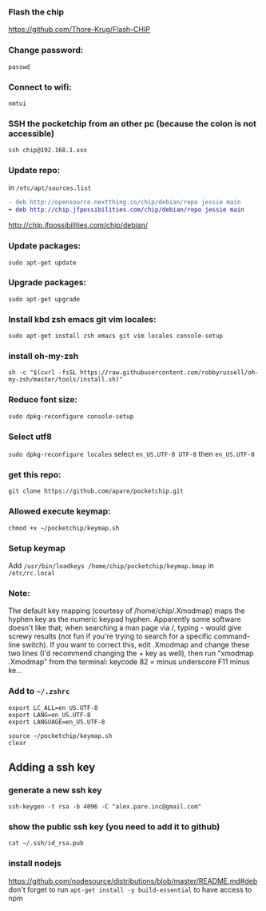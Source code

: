 ### Flash the chip
https://github.com/Thore-Krug/Flash-CHIP
### Change password:
`passwd`
### Connect to wifi:
`nmtui`
### SSH the pocketchip from an other pc (because the colon is not accessible)
`ssh chip@192.168.1.xxx`
### Update repo:
in `/etc/apt/sources.list`
```diff
- deb http://opensource.nextthing.co/chip/debian/repo jessie main
+ deb http://chip.jfpossibilities.com/chip/debian/repo jessie main
```
http://chip.jfpossibilities.com/chip/debian/
### Update packages:
`sudo apt-get update`
### Upgrade packages:
`sudo apt-get upgrade`
### Install kbd zsh emacs git vim locales:
`sudo apt-get install zsh emacs git vim locales console-setup`
### install oh-my-zsh
`sh -c "$(curl -fsSL https://raw.githubusercontent.com/robbyrussell/oh-my-zsh/master/tools/install.sh)"`
### Reduce font size:
`sudo dpkg-reconfigure console-setup`
### Select utf8
`sudo dpkg-reconfigure locales`
select `en_US.UTF-8 UTF-8` then `en_US.UTF-8`
### get this repo:
`git clone https://github.com/apare/pocketchip.git`
### Allowed execute keymap:
`chmod +x ~/pocketchip/keymap.sh`
###  Setup keymap
Add `/usr/bin/loadkeys /home/chip/pocketchip/keymap.kmap` in `/etc/rc.local`

### Note:
The default key mapping (courtesy of /home/chip/.Xmodmap) maps the hyphen key as the numeric keypad hyphen. Apparently some software doesn't like that; when searching a man page via /, typing - would give screwy results (not fun if you're trying to search for a specific command-line switch). If you want to correct this, edit .Xmodmap and change these two lines (I'd recommend changing the + key as well), then run "xmodmap .Xmodmap" from the terminal: keycode 82 = minus underscore F11 minus ke…

### Add to `~/.zshrc`
```
export LC_ALL=en_US.UTF-8
export LANG=en_US.UTF-8
export LANGUAGE=en_US.UTF-8

source ~/pocketchip/keymap.sh
clear
```
## Adding a ssh key
### generate a new ssh key
`ssh-keygen -t rsa -b 4096 -C "alex.pare.inc@gmail.com"`
### show the public ssh key (you need to add it to github)
`cat ~/.ssh/id_rsa.pub`

### install nodejs
https://github.com/nodesource/distributions/blob/master/README.md#deb
don't forget to run `apt-get install -y build-essential` to have access to npm
